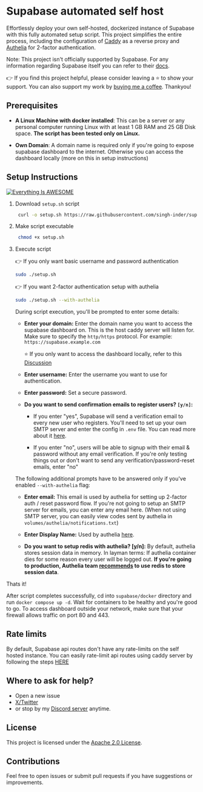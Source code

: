 # Supabase automated self host

Effortlessly deploy your own self-hosted, dockerized instance of Supabase with this fully automated setup script. This project simplifies the entire process, including the configuration of [Caddy](https://github.com/caddyserver/caddy) as a reverse proxy and [Authelia](https://github.com/authelia/authelia) for 2-factor authentication.

Note: This project isn't officially supported by Supabase. For any information regarding Supabase itself you can refer to their [docs](https://supabase.com/docs).

👉 If you find this project helpful, please consider leaving a ⭐ to show your support. You can also support my work by [buying me a coffee](https://buymeacoffee.com/_inder1). Thankyou!

## Prerequisites

- **A Linux Machine with docker installed**: This can be a server or any personal computer running Linux with at least 1 GB RAM and 25 GB Disk space. **The script has been tested only on Linux.**

- **Own Domain**: A domain name is required only if you're going to expose supabase dashboard to the internet. Otherwise you can access the dashboard locally (more on this in setup instructions)

## Setup Instructions

<!-- TODO: ADD YT SCREENSHOT AND VIDEO LINK -->

[![Everything Is AWESOME](https://i.sstatic.net/q3ceS.png)](https://youtu.be/StTqXEQ2l-Y "Everything Is AWESOME")

1. Download `setup.sh` script

   ```bash
    curl -o setup.sh https://raw.githubusercontent.com/singh-inder/supabase-automated-self-host/refs/heads/main/setup.sh
   ```

2. Make script executable

   ```bash
    chmod +x setup.sh
   ```

3. Execute script

   👉 If you only want basic username and password authentication

   ```bash
   sudo ./setup.sh
   ```

   👉 If you want 2-factor authentication setup with authelia

   ```bash
   sudo ./setup.sh --with-authelia
   ```

   During script execution, you'll be prompted to enter some details:

   - **Enter your domain:** Enter the domain name you want to access the supabase dashboard on. This is the host caddy server will listen for. Make sure to specify the `http/https` protocol.
     For example: `https://supabase.example.com`

     ⭐ If you only want to access the dashboard locally, refer to this [Discussion](https://github.com/singh-inder/supabase-automated-self-host/discussions/6)

   - **Enter username:** Enter the username you want to use for authentication.

   - **Enter password:** Set a secure password.

   - **Do you want to send confirmation emails to register users? `[y/n]`:**

     - If you enter "yes", Supabase will send a verification email to every new user who registers. You'll need to set up your own SMTP server and enter the config in `.env` file. You can read more about it [here](https://supabase.com/docs/guides/self-hosting/docker#configuring-an-email-server).

     - If you enter "no", users will be able to signup with their email & password without any email verification. If you're only testing things out or don't want to send any verification/password-reset emails, enter "no"

   The following additional prompts have to be answered only if you've enabled `--with-authelia` flag:

   - **Enter email:** This email is used by authelia for setting up 2-factor auth / reset password flow. If you're not going to setup an SMTP server for emails, you can enter any email here. (When not using SMTP server, you can easily view codes sent by authelia in `volumes/authelia/notifications.txt`)

   - **Enter Display Name:** Used by authelia [here](https://gist.github.com/user-attachments/assets/a7a4c0b8-920e-4b61-9bb5-1cae26d5bbe9).

   - **Do you want to setup redis with authelia? [y/n]:** By default, authelia stores session data in memory. In layman terms: If authelia container dies for some reason every user will be logged out. **If you're going to production, Authelia team [recommends](https://www.authelia.com/configuration/session/redis/) to use redis to store session data**.

Thats it!

After script completes successfully, cd into `supabase/docker` directory and run `docker compose up -d`. Wait for containers to be healthy and you're good to go. To access dashboard outside your network, make sure that your firewall allows traffic on port 80 and 443.

## Rate limits

By default, Supabase api routes don't have any rate-limits on the self hosted instance. You can easily rate-limit api routes using caddy server by following the steps [HERE](https://github.com/singh-inder/supabase-automated-self-host/discussions/19)

## Where to ask for help?

- Open a new issue
- [X/Twitter](https://x.com/_inder1)
- or stop by my [Discord server](https://discord.gg/Pbpm7NsVjG) anytime.

## License

This project is licensed under the [Apache 2.0 License](LICENSE).

## Contributions

Feel free to open issues or submit pull requests if you have suggestions or improvements.
